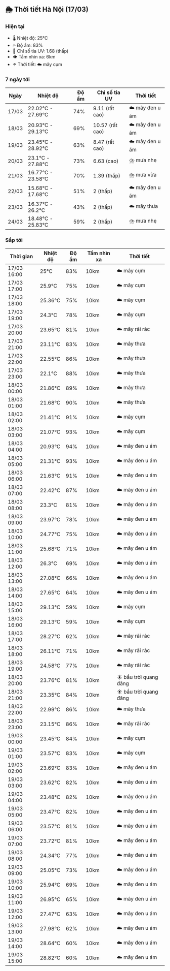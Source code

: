 ## 🌦️ Thời tiết Hà Nội (17/03)

### Hiện tại

- 🌡️ Nhiệt độ: 25℃
- 💦 Độ ẩm: 83%
- 🌟 Chỉ số tia UV: 1.68 (thấp)
- 👁️ Tầm nhìn xa: 6km
- ☂️ Thời tiết: ☁️ mây cụm

### 7 ngày tới

| Ngày | Nhiệt độ | Độ ẩm | Chỉ số tia UV | Thời tiết |
| --- | --- | --- | --- | --- |
| 17/03 | 22.02℃ - 27.69℃ | 74% | 9.11 (rất cao) | ☁️ mây đen u ám |
| 18/03 | 20.93℃ - 29.13℃ | 69% | 10.57 (rất cao) | ☁️ mây đen u ám |
| 19/03 | 23.45℃ - 28.92℃ | 63% | 8.47 (rất cao) | ☁️ mây đen u ám |
| 20/03 | 23.1℃ - 27.88℃ | 73% | 6.63 (cao) | ⛈️ mưa nhẹ |
| 21/03 | 16.77℃ - 23.58℃ | 70% | 1.39 (thấp) | ⛈️ mưa vừa |
| 22/03 | 15.68℃ - 17.68℃ | 51% | 2 (thấp) | ☁️ mây đen u ám |
| 23/03 | 16.37℃ - 26.2℃ | 43% | 2 (thấp) | ☁️ mây thưa |
| 24/03 | 18.48℃ - 25.83℃ | 59% | 2 (thấp) | ⛈️ mưa nhẹ |

### Sắp tới

| Thời gian | Nhiệt độ | Độ ẩm | Tầm nhìn xa | Thời tiết |
| --- | --- | --- | --- | --- |
| 17/03 16:00 | 25℃ | 83% | 10km | ☁️ mây cụm |
| 17/03 17:00 | 25.9℃ | 75% | 10km | ☁️ mây cụm |
| 17/03 18:00 | 25.36℃ | 75% | 10km | ☁️ mây cụm |
| 17/03 19:00 | 24.3℃ | 78% | 10km | ☁️ mây cụm |
| 17/03 20:00 | 23.65℃ | 81% | 10km | ☁️ mây rải rác |
| 17/03 21:00 | 23.11℃ | 83% | 10km | ☁️ mây thưa |
| 17/03 22:00 | 22.55℃ | 86% | 10km | ☁️ mây thưa |
| 17/03 23:00 | 22.1℃ | 88% | 10km | ☁️ mây thưa |
| 18/03 00:00 | 21.86℃ | 89% | 10km | ☁️ mây thưa |
| 18/03 01:00 | 21.68℃ | 90% | 10km | ☁️ mây thưa |
| 18/03 02:00 | 21.41℃ | 91% | 10km | ☁️ mây cụm |
| 18/03 03:00 | 21.07℃ | 93% | 10km | ☁️ mây cụm |
| 18/03 04:00 | 20.93℃ | 94% | 10km | ☁️ mây đen u ám |
| 18/03 05:00 | 21.31℃ | 93% | 10km | ☁️ mây đen u ám |
| 18/03 06:00 | 21.63℃ | 91% | 10km | ☁️ mây đen u ám |
| 18/03 07:00 | 22.42℃ | 87% | 10km | ☁️ mây đen u ám |
| 18/03 08:00 | 23.3℃ | 81% | 10km | ☁️ mây đen u ám |
| 18/03 09:00 | 23.97℃ | 78% | 10km | ☁️ mây đen u ám |
| 18/03 10:00 | 24.77℃ | 75% | 10km | ☁️ mây đen u ám |
| 18/03 11:00 | 25.68℃ | 71% | 10km | ☁️ mây đen u ám |
| 18/03 12:00 | 26.3℃ | 69% | 10km | ☁️ mây đen u ám |
| 18/03 13:00 | 27.08℃ | 66% | 10km | ☁️ mây đen u ám |
| 18/03 14:00 | 27.65℃ | 64% | 10km | ☁️ mây đen u ám |
| 18/03 15:00 | 29.13℃ | 59% | 10km | ☁️ mây cụm |
| 18/03 16:00 | 29.13℃ | 59% | 10km | ☁️ mây cụm |
| 18/03 17:00 | 28.27℃ | 62% | 10km | ☁️ mây rải rác |
| 18/03 18:00 | 26.11℃ | 71% | 10km | ☁️ mây rải rác |
| 18/03 19:00 | 24.58℃ | 77% | 10km | ☁️ mây rải rác |
| 18/03 20:00 | 23.76℃ | 81% | 10km | ☀️ bầu trời quang đãng |
| 18/03 21:00 | 23.35℃ | 84% | 10km | ☀️ bầu trời quang đãng |
| 18/03 22:00 | 22.99℃ | 86% | 10km | ☁️ mây thưa |
| 18/03 23:00 | 23.15℃ | 86% | 10km | ☁️ mây rải rác |
| 19/03 00:00 | 23.45℃ | 84% | 10km | ☁️ mây cụm |
| 19/03 01:00 | 23.57℃ | 83% | 10km | ☁️ mây cụm |
| 19/03 02:00 | 23.69℃ | 83% | 10km | ☁️ mây đen u ám |
| 19/03 03:00 | 23.62℃ | 82% | 10km | ☁️ mây đen u ám |
| 19/03 04:00 | 23.48℃ | 82% | 10km | ☁️ mây đen u ám |
| 19/03 05:00 | 23.47℃ | 82% | 10km | ☁️ mây đen u ám |
| 19/03 06:00 | 23.57℃ | 81% | 10km | ☁️ mây đen u ám |
| 19/03 07:00 | 23.72℃ | 81% | 10km | ☁️ mây đen u ám |
| 19/03 08:00 | 24.34℃ | 77% | 10km | ☁️ mây đen u ám |
| 19/03 09:00 | 25.05℃ | 73% | 10km | ☁️ mây đen u ám |
| 19/03 10:00 | 25.94℃ | 69% | 10km | ☁️ mây đen u ám |
| 19/03 11:00 | 26.95℃ | 65% | 10km | ☁️ mây đen u ám |
| 19/03 12:00 | 27.47℃ | 63% | 10km | ☁️ mây đen u ám |
| 19/03 13:00 | 27.98℃ | 62% | 10km | ☁️ mây đen u ám |
| 19/03 14:00 | 28.64℃ | 60% | 10km | ☁️ mây đen u ám |
| 19/03 15:00 | 28.82℃ | 60% | 10km | ☁️ mây đen u ám |
